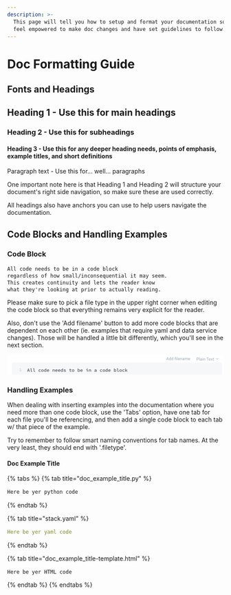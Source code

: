 ```yaml
---
description: >-
  This page will tell you how to setup and format your documentation so you can
  feel empowered to make doc changes and have set guidelines to follow.
---
```


# Doc Formatting Guide

## Fonts and Headings

## Heading 1 - Use this for main headings

### Heading 2 - Use this for subheadings

#### Heading 3 - Use this for any deeper heading needs, points of emphasis, example titles, and short definitions

Paragraph text - Use this for... well... paragraphs

One important note here is that Heading 1 and Heading 2 will structure your document's right side navigation, so make sure these are used correctly.

All headings also have anchors you can use to help users navigate the documentation.

## Code Blocks and Handling Examples

### Code Block

```text
All code needs to be in a code block
regardless of how small/inconsequential it may seem.
This creates continuity and lets the reader know
what they're looking at prior to actually reading.
```

Please make sure to pick a file type in the upper right corner when editing the code block so that everything remains very explicit for the reader. 

Also, don't use the 'Add filename' button to add more code blocks that are dependent on each other \(ie. examples that require yaml and data service changes\). Those will be handled a little bit differently, which you'll see in the next section. 

![](.gitbook/assets/screen-shot-2019-10-22-at-2.21.32-pm.png)

### Handling Examples

When dealing with inserting examples into the documentation where you need more than one code block, use the 'Tabs' option, have one tab for each file you'll be referencing, and then add a single code block to each tab w/ that piece of the example.

Try to remember to follow smart naming conventions for tab names. At the very least, they should end with '.filetype'.

#### Doc Example Title

{% tabs %}
{% tab title="doc\_example\_title.py" %}
```python
Here be yer python code
```
{% endtab %}

{% tab title="stack.yaml" %}
```yaml
Here be yer yaml code
```
{% endtab %}

{% tab title="doc\_example\_title-template.html" %}
```markup
Here be yer HTML code
```
{% endtab %}
{% endtabs %}

